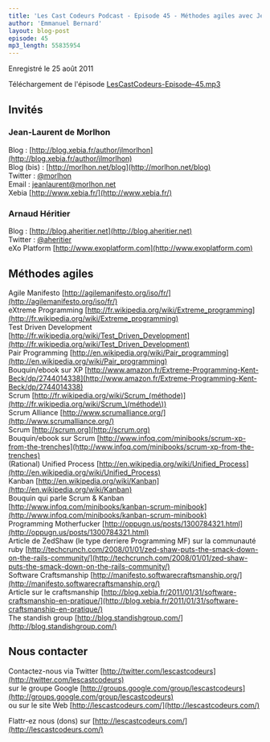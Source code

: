 ```yaml
---
title: 'Les Cast Codeurs Podcast - Episode 45 - Méthodes agiles avec Jean-Laurent de Morlhon et Arnaud Héritier'
author: 'Emmanuel Bernard'
layout: blog-post
episode: 45
mp3_length: 55835954
---
```

Enregistré le 25 août 2011

Téléchargement de l'épisode [LesCastCodeurs-Episode–45.mp3](http://traffic.libsyn.com/lescastcodeurs/LesCastCodeurs-Episode-45.mp3)

## Invités
### Jean-Laurent de Morlhon
Blog : [http://blog.xebia.fr/author/jlmorlhon](http://blog.xebia.fr/author/jlmorlhon)  
Blog (bis) : [http://morlhon.net/blog](http://morlhon.net/blog)  
Twitter : [@morlhon](http://twitter.com/morlhon)  
Email : jeanlaurent@morlhon.net  
Xebia [http://www.xebia.fr/](http://www.xebia.fr/)

### Arnaud Héritier
Blog : [http://blog.aheritier.net](http://blog.aheritier.net)  
Twitter : [@aheritier](http://twitter.com/aheritier)  
eXo Platform [http://www.exoplatform.com](http://www.exoplatform.com)

## Méthodes agiles
Agile Manifesto [http://agilemanifesto.org/iso/fr/](http://agilemanifesto.org/iso/fr/)  
eXtreme Programming [http://fr.wikipedia.org/wiki/Extreme_programming](http://fr.wikipedia.org/wiki/Extreme_programming)  
Test Driven Development [http://fr.wikipedia.org/wiki/Test_Driven_Development](http://fr.wikipedia.org/wiki/Test_Driven_Development)  
Pair Programming [http://en.wikipedia.org/wiki/Pair_programming](http://en.wikipedia.org/wiki/Pair_programming)  
Bouquin/ebook sur XP [http://www.amazon.fr/Extreme-Programming-Kent-Beck/dp/2744014338](http://www.amazon.fr/Extreme-Programming-Kent-Beck/dp/2744014338)  
Scrum [http://fr.wikipedia.org/wiki/Scrum_(méthode)](http://fr.wikipedia.org/wiki/Scrum_\(méthode\))  
Scrum Alliance [http://www.scrumalliance.org/](http://www.scrumalliance.org/)  
Scrum [http://scrum.org](http://scrum.org)  
Bouquin/ebook sur Scrum [http://www.infoq.com/minibooks/scrum-xp-from-the-trenches](http://www.infoq.com/minibooks/scrum-xp-from-the-trenches)  
(Rational) Unified Process [http://en.wikipedia.org/wiki/Unified_Process](http://en.wikipedia.org/wiki/Unified_Process)  
Kanban [http://en.wikipedia.org/wiki/Kanban](http://en.wikipedia.org/wiki/Kanban)  
Bouquin qui parle Scrum &amp; Kanban [http://www.infoq.com/minibooks/kanban-scrum-minibook](http://www.infoq.com/minibooks/kanban-scrum-minibook)  
Programming Motherfucker [http://oppugn.us/posts/1300784321.html](http://oppugn.us/posts/1300784321.html)  
Article de ZedShaw (le type derriere Programming MF) sur la communauté ruby [http://techcrunch.com/2008/01/01/zed-shaw-puts-the-smack-down-on-the-rails-community/](http://techcrunch.com/2008/01/01/zed-shaw-puts-the-smack-down-on-the-rails-community/)  
Software Craftsmanship [http://manifesto.softwarecraftsmanship.org/](http://manifesto.softwarecraftsmanship.org/)  
Article sur le craftsmanship [http://blog.xebia.fr/2011/01/31/software-craftsmanship-en-pratique/](http://blog.xebia.fr/2011/01/31/software-craftsmanship-en-pratique/)  
The standish group [http://blog.standishgroup.com/](http://blog.standishgroup.com/)

## Nous contacter
Contactez-nous via Twitter [http://twitter.com/lescastcodeurs](http://twitter.com/lescastcodeurs)  
sur le groupe Google [http://groups.google.com/group/lescastcodeurs](http://groups.google.com/group/lescastcodeurs)  
ou sur le site Web [http://lescastcodeurs.com/](http://lescastcodeurs.com/)

Flattr-ez nous (dons) sur [http://lescastcodeurs.com/](http://lescastcodeurs.com/)
